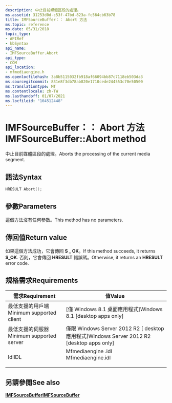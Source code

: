 ```yaml
---
description: 中止目前媒體區段的處理。
ms.assetid: 31253d0d-c53f-47bd-823a-fc564cb63b78
title: IMFSourceBuffer：： Abort 方法
ms.topic: reference
ms.date: 05/31/2018
topic_type:
- APIRef
- kbSyntax
api_name:
- IMFSourceBuffer.Abort
api_type:
- COM
api_location:
- mfmediaengine.h
ms.openlocfilehash: 3a8b5115032fb918af66094bb87c7118eb503da3
ms.sourcegitcommit: 831e8f3db78ab820e1710cede244553c70e50500
ms.translationtype: MT
ms.contentlocale: zh-TW
ms.lasthandoff: 01/07/2021
ms.locfileid: "104512448"
---
```

# <a name="imfsourcebufferabort-method"></a><span data-ttu-id="c403c-103">IMFSourceBuffer：： Abort 方法</span><span class="sxs-lookup"><span data-stu-id="c403c-103">IMFSourceBuffer::Abort method</span></span>

<span data-ttu-id="c403c-104">中止目前媒體區段的處理。</span><span class="sxs-lookup"><span data-stu-id="c403c-104">Aborts the processing of the current media segment.</span></span>

## <a name="syntax"></a><span data-ttu-id="c403c-105">語法</span><span class="sxs-lookup"><span data-stu-id="c403c-105">Syntax</span></span>


```C++
HRESULT Abort();
```



## <a name="parameters"></a><span data-ttu-id="c403c-106">參數</span><span class="sxs-lookup"><span data-stu-id="c403c-106">Parameters</span></span>

<span data-ttu-id="c403c-107">這個方法沒有任何參數。</span><span class="sxs-lookup"><span data-stu-id="c403c-107">This method has no parameters.</span></span>

## <a name="return-value"></a><span data-ttu-id="c403c-108">傳回值</span><span class="sxs-lookup"><span data-stu-id="c403c-108">Return value</span></span>

<span data-ttu-id="c403c-109">如果這個方法成功，它會傳回 **S \_ OK**。</span><span class="sxs-lookup"><span data-stu-id="c403c-109">If this method succeeds, it returns **S\_OK**.</span></span> <span data-ttu-id="c403c-110">否則，它會傳回 **HRESULT** 錯誤碼。</span><span class="sxs-lookup"><span data-stu-id="c403c-110">Otherwise, it returns an **HRESULT** error code.</span></span>

## <a name="requirements"></a><span data-ttu-id="c403c-111">規格需求</span><span class="sxs-lookup"><span data-stu-id="c403c-111">Requirements</span></span>



| <span data-ttu-id="c403c-112">需求</span><span class="sxs-lookup"><span data-stu-id="c403c-112">Requirement</span></span> | <span data-ttu-id="c403c-113">值</span><span class="sxs-lookup"><span data-stu-id="c403c-113">Value</span></span> |
|-------------------------------------|----------------------------------------------------------------------------------------------|
| <span data-ttu-id="c403c-114">最低支援的用戶端</span><span class="sxs-lookup"><span data-stu-id="c403c-114">Minimum supported client</span></span><br/> | <span data-ttu-id="c403c-115">\[僅 Windows 8.1 桌面應用程式\]</span><span class="sxs-lookup"><span data-stu-id="c403c-115">Windows 8.1 \[desktop apps only\]</span></span><br/>                                                 |
| <span data-ttu-id="c403c-116">最低支援的伺服器</span><span class="sxs-lookup"><span data-stu-id="c403c-116">Minimum supported server</span></span><br/> | <span data-ttu-id="c403c-117">僅限 Windows Server 2012 R2 \[ desktop 應用程式\]</span><span class="sxs-lookup"><span data-stu-id="c403c-117">Windows Server 2012 R2 \[desktop apps only\]</span></span><br/>                                      |
| <span data-ttu-id="c403c-118">Idl</span><span class="sxs-lookup"><span data-stu-id="c403c-118">IDL</span></span><br/>                      | <dl> <span data-ttu-id="c403c-119"><dt>Mfmediaengine .idl</dt></span><span class="sxs-lookup"><span data-stu-id="c403c-119"><dt>Mfmediaengine.idl</dt></span></span> </dl> |



## <a name="see-also"></a><span data-ttu-id="c403c-120">另請參閱</span><span class="sxs-lookup"><span data-stu-id="c403c-120">See also</span></span>

<dl> <dt>

[<span data-ttu-id="c403c-121">**IMFSourceBuffer**</span><span class="sxs-lookup"><span data-stu-id="c403c-121">**IMFSourceBuffer**</span></span>](/windows/desktop/api/mfmediaengine/nn-mfmediaengine-imfsourcebuffer)
</dt> </dl>

 

 




